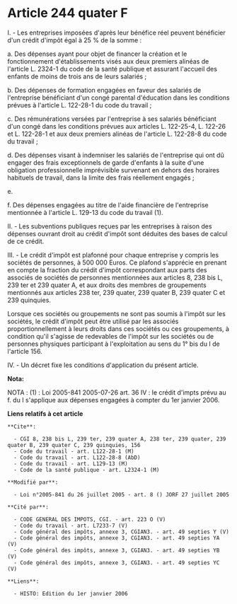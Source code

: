 # Article 244 quater F

I. - Les entreprises imposées d'après leur bénéfice réel peuvent bénéficier d'un crédit d'impôt égal à 25 % de la somme :

a. Des dépenses ayant pour objet de financer la création et le fonctionnement d'établissements visés aux deux premiers
alinéas de l'article L. 2324-1 du code de la santé publique et assurant l'accueil des enfants de moins de trois ans de leurs
salariés ;

b. Des dépenses de formation engagées en faveur des salariés de l'entreprise bénéficiant d'un congé parental d'éducation dans
les conditions prévues à l'article L. 122-28-1 du code du travail ;

c. Des rémunérations versées par l'entreprise à ses salariés bénéficiant d'un congé dans les conditions prévues aux articles
L. 122-25-4, L. 122-26 et L. 122-28-1 et aux deux premiers alinéas de l'article L. 122-28-8 du code du travail ;

d. Des dépenses visant à indemniser les salariés de l'entreprise qui ont dû engager des frais exceptionnels de garde
d'enfants à la suite d'une obligation professionnelle imprévisible survenant en dehors des horaires habituels de travail,
dans la limite des frais réellement engagés ;

e. 

f. Des dépenses engagées au titre de l'aide financière de l'entreprise mentionnée à l'article L. 129-13 du code du travail
(1).

II. - Les subventions publiques reçues par les entreprises à raison des dépenses ouvrant droit au crédit d'impôt sont
déduites des bases de calcul de ce crédit.

III. - Le crédit d'impôt est plafonné pour chaque entreprise y compris les sociétés de personnes, à 500 000 Euros. Ce plafond
s'apprécie en prenant en compte la fraction du crédit d'impôt correspondant aux parts des associés de sociétés de personnes
mentionnées aux articles 8, 238 bis L, 239 ter et 239 quater A, et aux droits des membres de groupements mentionnés aux
articles 238 ter, 239 quater, 239 quater B, 239 quater C et 239 quinquies.

Lorsque ces sociétés ou groupements ne sont pas soumis à l'impôt sur les sociétés, le crédit d'impôt peut être utilisé par
les associés proportionnellement à leurs droits dans ces sociétés ou ces groupements, à condition qu'il s'agisse de
redevables de l'impôt sur les sociétés ou de personnes physiques participant à l'exploitation au sens du 1° bis du I de
l'article 156.

IV. - Un décret fixe les conditions d'application du présent article.

**Nota:**

NOTA : (1) : Loi 2005-841 2005-07-26 art. 36 IV : le crédit d'imp<cb>ts prévu au f. du I s'applique aux dépenses engagées à
compter du 1er janvier 2006.

</cb>

**Liens relatifs à cet article**

	**Cite**:

	  - CGI 8, 238 bis L, 239 ter, 239 quater A, 238 ter, 239 quater, 239 quater B, 239 quater C, 239 quinquies, 156
	  - Code du travail - art. L122-28-1 (M)
	  - Code du travail - art. L122-28-8 (AbD)
	  - Code du travail - art. L129-13 (M)
	  - Code de la santé publique - art. L2324-1 (M)

	**Modifié par**:

	  - Loi n°2005-841 du 26 juillet 2005 - art. 8 () JORF 27 juillet 2005

	**Cité par**:

	  - CODE GENERAL DES IMPOTS, CGI. - art. 223 O (V)
	  - Code du travail - art. L7233-7 (V)
	  - Code général des impôts, annexe 3, CGIAN3. - art. 49 septies Y (V)
	  - Code général des impôts, annexe 3, CGIAN3. - art. 49 septies YA (V)
	  - Code général des impôts, annexe 3, CGIAN3. - art. 49 septies YB (V)
	  - Code général des impôts, annexe 3, CGIAN3. - art. 49 septies YC (V)

	**Liens**:

	  - HISTO: Edition du 1er janvier 2006
